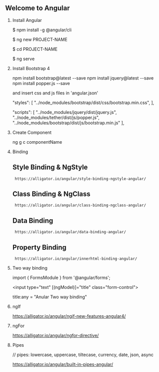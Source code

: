 Welcome to Angular
------------------

1. Install Angular

    $ npm install -g @angular/cli

    $ ng new PROJECT-NAME

    $ cd PROJECT-NAME

    $ ng serve

2. Install Bootstrap 4

    npm install bootstrap@latest --save
    npm install jquery@latest --save
    npm install popper.js --save


    and insert css and js files in 'angular.json'

    "styles": [
        "../node_modules/bootstrap/dist/css/bootstrap.min.css",
    ],

    "scripts": [
        "../node_modules/jquery/dist/jquery.js",
        "../node_modules/tether/dist/js/popper.js",
        "../node_modules/bootstrap/dist/js/bootstrap.min.js"
    ],



3. Create Component

    ng g c componentName


4. Binding

    Style Binding & NgStyle
    -----------------------
        https://alligator.io/angular/style-binding-ngstyle-angular/

    Class Binding & NgClass
    -----------------------
        https://alligator.io/angular/class-binding-ngclass-angular/

    Data Binding
    ------------
        https://alligator.io/angular/data-binding-angular/

    Property Binding
    ----------------
        https://alligator.io/angular/innerhtml-binding-angular/



5. Two way binding

    import { FormsModule } from '@angular/forms';

     <input type="text" [(ngModel)]="title" class="form-control">


     title:any = "Anular Two way binding"

6. ngIf

    https://alligator.io/angular/ngif-new-features-angular4/


7. ngFor

    https://alligator.io/angular/ngfor-directive/

8. Pipes

    // pipes: lowercase, uppercase, tiltecase, currency, date, json, async

    https://alligator.io/angular/built-in-pipes-angular/
